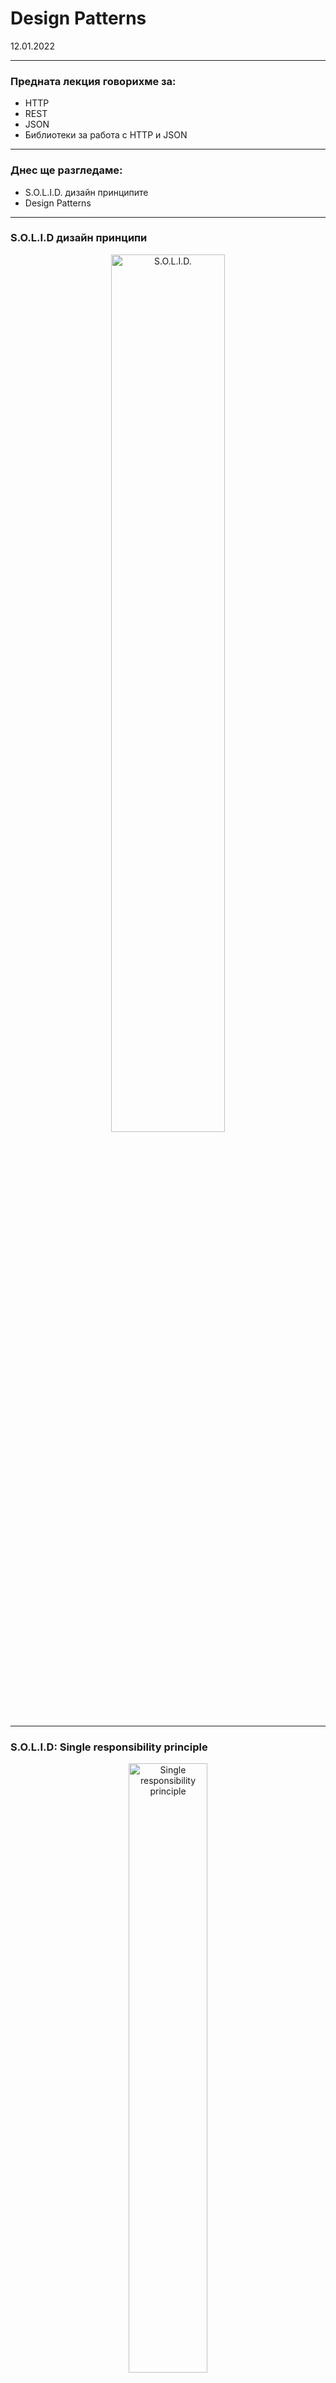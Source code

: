 # Design Patterns

12.01.2022

---

### Предната лекция говорихме за:

- HTTP
- REST
- JSON
- Библиотеки за работа с HTTP и JSON

---

### Днес ще разгледаме:

- S.O.L.I.D. дизайн принципите
- Design Patterns

---

### S.O.L.I.D дизайн принципи

<p align="center">
  <img width="60%" src="images/12.1-solid.png" alt="S.O.L.I.D." />
</p>

---

### S.O.L.I.D: Single responsibility principle

<p align="center">
  <img width="50%" src="images/12.1.1-solid-s.png" alt="Single responsibility principle" />
</p>

<br>

- A class should have only a single responsibility (i.e. changes to only one part of the software's specification should be able to affect the specification of the class)
- "A class should have only one reason to change."

---

### S.O.L.I.D: Open/Closed principle

<p align="center">
  <img width="50%" src="images/12.1.2-solid-o.png" alt="Open/Closed principle" />
</p>

<br>

- software entities (classes, modules, functions, etc.) should be open for extension, but closed for modification

---

### S.O.L.I.D: Liskov substitution principle

<p align="center">
  <img width="50%" src="images/12.1.3-solid-l.png" alt="Liskov substitution principle" />
</p>

<br>

- objects in a program should be replaceable with instances of their subtypes without altering the correctness of that program

---

### S.O.L.I.D: Interface segregation principle

<p align="center">
  <img width="50%" src="images/12.1.4-solid-i.png" alt="Interface segregation principle" />
</p>

<br>

- A client should not be forced to implement an interface that it doesn't use
- Many client-specific interfaces are better than one general-purpose interface

---

### S.O.L.I.D: Dependency inversion principle

<p align="center">
  <img width="50%" src="images/12.1.5-solid-d.png" alt="Dependency inversion principle" />
</p>

<br>

- high level modules must not depend on low level modules, but they should depend on abstractions
- one should "depend upon abstractions, not concretions"

---

# Design Patterns

---

### Design Patterns

Шаблоните за дизайн са

- обобщени добри практики
- стандартни решения на общи / често срещани проблеми

---

### Design Patterns

<p align="center">
  <img width="50%" src="images/12.2-design-patterns.jpg" alt="Design Patterns" />
</p>

---

### Design Patterns - ползи

- Използване на колективния опит за софтуерно проектиране за доказани решения на често срещани проблеми
- Поощряват reusability на кода, което води до по-качествен и лесен за поддръжка код
- Обща терминология, която помага на програмистите да се разбират лесно

---

### Design Patterns - видове

- Creational Patterns
- Structural Patterns
- Behavioral Patterns

---

### Creational Patterns

- Осигуряват начин да се създават обекти на класове, скривайки логиката по създаването им (вместо да се инстанцират директно чрез оператора `new`)
- Factory, Abstract Factory, Builder, Singleton, Prototype

---

### Structural Patterns

- Осигуряват различни начини за създаване на по-сложни класове чрез наследяване и композиция на по-прости класове
- Adapter, Composite, Proxy, Flyweight, Facade, Bridge, Decorator

---

### Behavioral Patterns

- Свързани са с комуникацията между обекти
- Template Method, Mediator, Chain of Responsibility, Observer, Strategy, Command, State, Visitor, Interpreter, Iterator, Memento

---

# Creational Design Patterns

---

### Factory

<p align="center">
  <img width="70%" src="images/12.3-factory.png" alt="Factory" />
</p>

---

### Factory

- creational pattern
- създаваме обект без да expose-ваме логиката по създаването му на клиента
- използва се, когато имаме родителски клас с няколко наследници и искаме да създаваме един от наследниците на родителския клас според подаден параметър
- примери от JDK-то: `valueOf()` метода на wrapper класовете като `Boolean`, `Integer` и т.н., `of()` методите на `List`, `Set`, `Map`, `of()` метода на `Path`, `of()` метода на `Stream`

---

### Factory

<p align="center">
  <img width="70%" src="images/12.4-factory-demo-diagram.png" alt="Factory" />
</p>

---

### Builder

<p align="center">
  <img width="70%" src="images/12.5-builder.png" alt="Builder" />
</p>

---

### Builder

- creational pattern
- решава някои проблеми на Factory pattern-а за класове с много атрубути, от които много са optional
- примери от JDK-то: `StringBuilder`, `StringBuffer`, `HttpClient`, `HttpRequest`

---

### Builder - имплементация

- Създаваме `static` вложен клас и копираме всички параметри от външния клас в builder класа
- builder класът трябва да има публичен конструктор с всички задължителни атрибути като параметри
- setter методи за всички опционални параметри, които връщат същата builder инстанция
- `build()` метод, който връща обекта (`this`)

---

### Singleton

<p align="center">
  <img width="70%" src="images/12.6-singleton.png" alt="Singleton" />
</p>

---

### Singleton

- creational pattern
- клас, от който може да съществува най-много една инстанция
- имплементация
    - `private` конструктор
    - `private static` член-променлива от тип същия клас, която реферира единствената инстанция на класа
    - `public static` метод, който връща инстанцията на класа

---

### Singleton

- типични употреби: logging, caching, thread pools
- В други design patterns (Factory, Builder, Facade, Prototype, …)

---

# Structural Design Patterns

---

### Flyweight

<p align="center">
  <img width="70%" src="images/12.7-flyweight.png" alt="Flyweight" />
</p>

---

### Flyweight

- structural pattern
- позволява да се съберат повече обекти в наличната памет чрез споделяне на общите части на state-a между множество обекти
- намалява memory footprint-а на програмата
- може също да подобри бързодействието в приложения, където инстанцирането на обектите е скъпа операция

---

### Flyweight

- flyweight обектите са immutable: всяка операция, която променя състоянието им трябва да се изпълнява от factory-то
- примери от JDK-то: `String` с имплементацията на string pool-a, `Integer.valueOf(int)`, `Byte.valueOf(byte)` и подобните са останалите wrapper типове

---

### Flyweight - имплементация

- интерфейс, който дефинира операциите, които клиентския код може да извършва върху flyweight обектите
- една или повече конкретни имплементации на този интерфейс
- factory, което отговаря за инстанциране и кеширане

---

# Behavioral Design Patterns

---

### Iterator

<p align="center">
  <img width="70%" src="images/12.8-iterator.png" alt="Iterator" />
</p>

---

### Iterator

- behavioral pattern
- позволява последователното обхождане на поредица от обекти
- примери от JDK-то: `java.util.Iterator` и обхождането на колекции

---

### Iterator

<p align="center">
  <img width="70%" src="images/12.9-iterator-demo-diagram.png" alt="Iterator" />
</p>

---

### Command

<p align="center">
  <img width="70%" src="images/12.10-command.png" alt="Command" />
</p>

---

### Command

- behavioral pattern
- използва се за имплементиране на loose coupling в модел тип заявка-отговор
- пример от JDK-то: `java.lang.Runnable`

---

### Command

<p align="center">
  <img width="70%" src="images/12.11-command-demo-diagram.png" alt="Command" />
</p>

---

### Observer

<p align="center">
  <img width="70%" src="images/12.12-observer.png" alt="Observer" />
</p>

---

### Observer

- behavioral pattern
- удобен е, когато се интересуваме от състоянието на даден обект и искаме да бъдем нотифицирани, когато има промяна в състоянието
- обектът, който наблюдава за промяна на състоянието на друг обект, се нарича *Observer*, а наблюдаваният обект се нарича *Subject*
- пример от JDK-то: `java.util.Observer`, `java.util.Observable`

---

### Observer

<p align="center">
  <img width="70%" src="images/12.13-observer-demo-diagram.png" alt="Observer" />
</p>

---

### Strategy

<p align="center">
  <img width="70%" src="images/12.14-strategy.png" alt="Strategy" />
</p>

---

### Strategy

- behavioral pattern
- прилага се, когато имаме множество алгоритми за дадена задача и клиентът решава по време на изпълнение, коя имплементация на алгоритъм да се ползва
- примери от JDK-to: `Collections.sort()`, който сортира по различен критерий/алгоритъм в зависимост от подадения `Comparator`

---

### Design Patterns - примери с код

- може да разгледате приложените [code snippets](https://github.com/fmi/java-course/tree/master/12-design-patterns/snippets/design-patterns)
- хубави обяснения и примери с псевдокод [Refactoring Guru: Design Patterns](https://refactoring.guru/design-patterns)
- тук може да намерите информация и примери с код на Java за голям брой design patterns (не само 23-те от *Gang-of-Four*): [Java Design Patterns](https://github.com/iluwatar/java-design-patterns)
